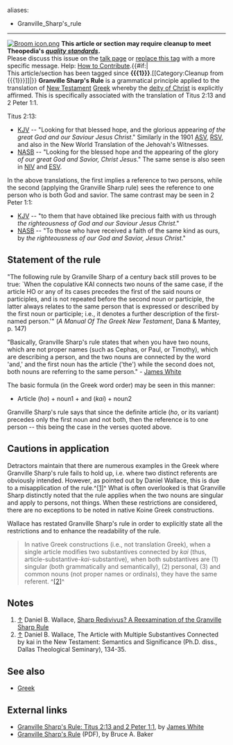 aliases:
- Granville_Sharp's_rule
---
[![Broom icon.png](images/thumb/9/90/Broom_icon.png/30px-Broom_icon.png.pagespeed.ce.3MDzK_R-j-.png)](http://www.theopedia.com/File:Broom_icon.png)
**This article or section may require cleanup to meet Theopedia's *[quality standards](http://www.theopedia.com/Theopedia:Writing_guide "Theopedia:Writing guide")*.**  
Please discuss this issue on the
[talk page](http://www.theopedia.com/Talk:Granville_Sharp's_rule "Talk:Granville Sharp's rule")
or
[replace this tag](index.php?title=Granville_Sharp's_rule&action=edit)
with a more specific message. Help:
[How to Contribute](http://www.theopedia.com/Help:How_to_contribute "Help:How to contribute").{{\#if:|  
This article/section has been tagged since
**{{{1}}}**.[[Category:Cleanup from {{{1}}}]]|}}
**Granville Sharp's Rule** is a grammatical principle applied to
the translation of [New Testament](New_Testament "New Testament")
[Greek](Greek "Greek") whereby the
[deity of Christ](Deity_of_Christ "Deity of Christ") is explicitly
affirmed. This is specifically associated with the translation of
Titus 2:13 and 2 Peter 1:1.

Titus 2:13:

-   [KJV](KJV "KJV") -- "Looking for that blessed hope, and the
    glorious appearing
    *of the great God and our Saviour Jesus Christ*." Similarly in the
    1901 [ASV](American_Standard_Version "American Standard Version"),
    [RSV](RSV "RSV"), and also in the New World Translation of the
    Jehovah's Witnesses.
-   [NASB](NASB "NASB") -- "Looking for the blessed hope and the
    appearing of the glory
    *of our great God and Savior, Christ Jesus*." The same sense is
    also seen in [NIV](NIV "NIV") and [ESV](ESV "ESV").

In the above translations, the first implies a reference to two
persons, while the second (applying the Granville Sharp rule) sees
the reference to one person who is both God and savior. The same
contrast may be seen in 2 Peter 1:1:

-   [KJV](KJV "KJV") -- "to them that have obtained like precious
    faith with us through
    *the righteousness of God and our Saviour Jesus Christ*."
-   [NASB](NASB "NASB") -- "To those who have received a faith of
    the same kind as ours, by
    *the righteousness of our God and Savior, Jesus Christ*."

## Statement of the rule

"The following rule by Granville Sharp of a century back still
proves to be true: \`When the copulative KAI connects two nouns of
the same case, if the article HO or any of its cases precedes the
first of the said nouns or participles, and is not repeated before
the second noun or participle, the latter always relates to the
same person that is expressed or described by the first noun or
participle; i.e., it denotes a further description of the
first-named person.'" (*A Manual Of The Greek New Testament*, Dana
& Mantey, p. 147)

"Basically, Granville Sharp's rule states that when you have two
nouns, which are not proper names (such as Cephas, or Paul, or
Timothy), which are describing a person, and the two nouns are
connected by the word 'and,' and the first noun has the article
('the') while the second does not, both nouns are referring to the
same person." - [James White](James_White "James White")

The basic formula (in the Greek word order) may be seen in this
manner:

-   Article (*ho*) + noun1 + and (*kai*) + noun2

Granville Sharp's rule says that since the definite article (*ho*,
or its variant) precedes only the first noun and not both, then the
reference is to one person -- this being the case in the verses
quoted above.

## Cautions in application

Detractors maintain that there are numerous examples in the Greek
where Granville Sharp's rule fails to hold up, i.e. where two
distinct referents are obviously intended. However, as pointed out
by Daniel Wallace, this is due to a misapplication of the
rule.^[[1]](#note-0)^ What is often overlooked is that Granville
Sharp distinctly noted that the rule applies when the two nouns are
singular and apply to persons, not things. When these restrictions
are considered, there are no exceptions to be noted in native Koine
Greek constructions.

Wallace has restated Granville Sharp's rule in order to explicitly
state all the restrictions and to enhance the readability of the
rule.

> In native Greek constructions (i.e., not translation Greek), when a
> single article modifies two substantives connected by *kai* (thus,
> article-substantive-*kai*-substantive), when both substantives are
> (1) singular (both grammatically and semantically), (2) personal,
> (3) and common nouns (not proper names or ordinals), they have the
> same referent. ^[[2]](#note-1)^


## Notes

1.  [↑](#ref-0) Daniel B. Wallace,
    [Sharp Redivivus? A Reexamination of the Granville Sharp Rule](http://www.bible.org/page.php?page_id=1496)
2.  [↑](#ref-1) Daniel B. Wallace, The Article with Multiple
    Substantives Connected by kai in the New Testament: Semantics and
    Significance (Ph.D. diss., Dallas Theological Seminary), 134-35.

## See also

-   [Greek](Greek "Greek")

## External links

-   [Granville Sharp's Rule: Titus 2:13 and 2 Peter 1:1](http://www.aomin.org/GRANVILL.html),
    by [James White](James_White "James White")
-   [Granville Sharp's Rule](http://www.bbc.edu/journal/volume1_2/granville_sharp-baker.pdf)
    (PDF), by Bruce A. Baker




